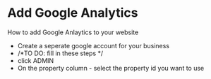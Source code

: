 # Add Google Analytics
How to add Google Anlaytics to your website

- Create a seperate google account for your business  
- /*TO DO: fill in these steps */
- click ADMIN
- On the property column - select the property id you want to use


